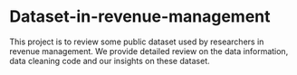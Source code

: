 # Dataset-in-revenue-management
This project is to review some public dataset used by researchers in revenue management. We provide detailed review on the data information, data cleaning code and our insights on these dataset.
